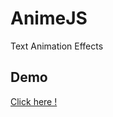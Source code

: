 # AnimeJS
Text Animation Effects

## Demo
[Click here !](https://plengeh69.github.io/js-animation/)
